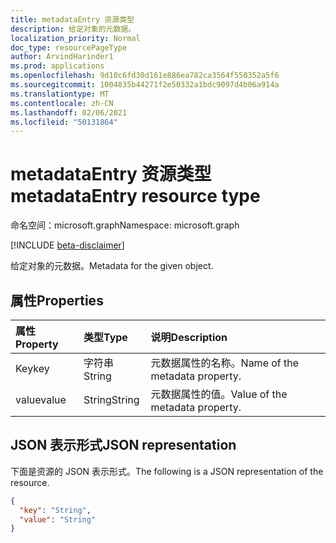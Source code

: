 ```yaml
---
title: metadataEntry 资源类型
description: 给定对象的元数据。
localization_priority: Normal
doc_type: resourcePageType
author: ArvindHarinder1
ms.prod: applications
ms.openlocfilehash: 9d10c6fd30d161e886ea782ca3564f550352a5f6
ms.sourcegitcommit: 1004835b44271f2e50332a1bdc9097d4b06a914a
ms.translationtype: MT
ms.contentlocale: zh-CN
ms.lasthandoff: 02/06/2021
ms.locfileid: "50131864"
---
```

# <a name="metadataentry-resource-type"></a><span data-ttu-id="f214a-103">metadataEntry 资源类型</span><span class="sxs-lookup"><span data-stu-id="f214a-103">metadataEntry resource type</span></span>

<span data-ttu-id="f214a-104">命名空间：microsoft.graph</span><span class="sxs-lookup"><span data-stu-id="f214a-104">Namespace: microsoft.graph</span></span>

[!INCLUDE [beta-disclaimer](../../includes/beta-disclaimer.md)]

<span data-ttu-id="f214a-105">给定对象的元数据。</span><span class="sxs-lookup"><span data-stu-id="f214a-105">Metadata for the given object.</span></span>

## <a name="properties"></a><span data-ttu-id="f214a-106">属性</span><span class="sxs-lookup"><span data-stu-id="f214a-106">Properties</span></span>
| <span data-ttu-id="f214a-107">属性</span><span class="sxs-lookup"><span data-stu-id="f214a-107">Property</span></span>     | <span data-ttu-id="f214a-108">类型</span><span class="sxs-lookup"><span data-stu-id="f214a-108">Type</span></span>   |<span data-ttu-id="f214a-109">说明</span><span class="sxs-lookup"><span data-stu-id="f214a-109">Description</span></span>|
|:---------------|:--------|:----------|
|<span data-ttu-id="f214a-110">Key</span><span class="sxs-lookup"><span data-stu-id="f214a-110">key</span></span>|<span data-ttu-id="f214a-111">字符串</span><span class="sxs-lookup"><span data-stu-id="f214a-111">String</span></span>|<span data-ttu-id="f214a-112">元数据属性的名称。</span><span class="sxs-lookup"><span data-stu-id="f214a-112">Name of the metadata property.</span></span>|
|<span data-ttu-id="f214a-113">value</span><span class="sxs-lookup"><span data-stu-id="f214a-113">value</span></span>|<span data-ttu-id="f214a-114">String</span><span class="sxs-lookup"><span data-stu-id="f214a-114">String</span></span>|<span data-ttu-id="f214a-115">元数据属性的值。</span><span class="sxs-lookup"><span data-stu-id="f214a-115">Value of the metadata property.</span></span>|

## <a name="json-representation"></a><span data-ttu-id="f214a-116">JSON 表示形式</span><span class="sxs-lookup"><span data-stu-id="f214a-116">JSON representation</span></span>

<span data-ttu-id="f214a-117">下面是资源的 JSON 表示形式。</span><span class="sxs-lookup"><span data-stu-id="f214a-117">The following is a JSON representation of the resource.</span></span>

<!-- {
  "blockType": "resource",
  "optionalProperties": [

  ],
  "@odata.type": "microsoft.graph.metadataEntry"
}-->

```json
{
  "key": "String",
  "value": "String"
}
```

<!-- uuid: 8fcb5dbc-d5aa-4681-8e31-b001d5168d79
2015-10-25 14:57:30 UTC -->
<!--
{
  "type": "#page.annotation",
  "description": "metadataEntry resource",
  "keywords": "",
  "section": "documentation",
  "tocPath": "",
  "suppressions": []
}
-->


